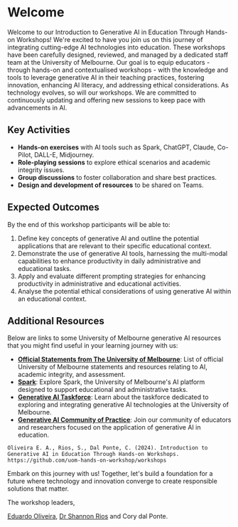# Welcome

Welcome to our Introduction to Generative AI in Education Through Hands-on Workshops! We're excited to have you join us on this journey of integrating cutting-edge AI technologies into education. These workshops have been carefully designed, reviewed, and managed by a dedicated staff team at the University of Melbourne. Our goal is to equip educators - through hands-on and contextualised workshops - with the knowledge and tools to leverage generative AI in their teaching practices, fostering innovation, enhancing AI literacy, and addressing ethical considerations. As technology evolves, so will our workshops. We are committed to continuously updating and offering new sessions to keep pace with advancements in AI.

## Key Activities

- **Hands-on exercises** with AI tools such as Spark, ChatGPT, Claude, Co-Pilot, DALL-E, Midjourney.
- **Role-playing sessions** to explore ethical scenarios and academic integrity issues.
- **Group discussions** to foster collaboration and share best practices.
- **Design and development of resources** to be shared on Teams.

## Expected Outcomes

By the end of this workshop participants will be able to:

1. Define key concepts of generative AI and outline the potential applications that are relevant to their specific educational context.
2. Demonstrate the use of generative AI tools, harnessing the multi-modal capabilities to enhance productivity in daily administrative and educational tasks.
3. Apply and evaluate different prompting strategies for enhancing productivity in administrative and educational activities.
4. Analyse the potential ethical considerations of using generative AI within an educational context.

## Additional Resources

Below are links to some University of Melbourne generative AI resources that you might find useful in your learning journey with us:
- **[Official Statements from The University of Melbourne](https://melbourne-cshe.unimelb.edu.au/ai-aai/home/ai-integrity/official-statements-from-the-university-of-melbourne/)**: List of official University of Melbourne statements and resources relating to AI, academic integrity, and assessment.
- **[Spark](https://spark.unimelb.edu.au/)**: Explore Spark, the University of Melbourne's AI platform designed to support educational and administrative tasks.
- **[Generative AI Taskforce](https://www.unimelb.edu.au/generative-ai-taskforce)**: Learn about the taskforce dedicated to exploring and integrating generative AI technologies at the University of Melbourne.
- **[Generative AI Community of Practice](https://eng.unimelb.edu.au/tll/communities/genai-cop)**: Join our community of educators and researchers focused on the application of generative AI in education.


```{admonition} To cite this workshop program
Oliveira E. A., Rios, S., Dal Ponte, C. (2024). Introduction to Generative AI in Education Through Hands-on Workshops. https://github.com/uom-hands-on-workshop/workshops
```

Embark on this journey with us! Together, let's build a foundation for a future where technology and innovation converge to create responsible solutions that matter.

The workshop leaders,

[Eduardo Oliveira](https://findanexpert.unimelb.edu.au/profile/653031-eduardo-araujo-oliveira), [Dr Shannon Rios](https://findanexpert.unimelb.edu.au/profile/985603-shannon-rios) and Cory dal Ponte.
